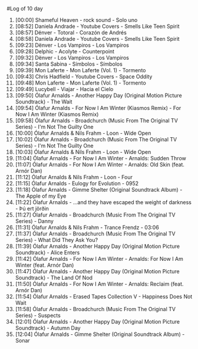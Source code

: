 #Log of 10 day

1. [00:00] Shameful Heaven - rock sound - Solo uno
1. [08:52] Daniela Andrade - Youtube Covers - Smells Like Teen Spirit
1. [08:57] Dënver - Totoral - Corazón de Andrés
1. [08:58] Daniela Andrade - Youtube Covers - Smells Like Teen Spirit
1. [09:23] Dënver - Los Vampiros - Los Vampiros
1. [09:28] Delphic - Acolyte - Counterpoint
1. [09:32] Dënver - Los Vampiros - Los Vampiros
1. [09:34] Santa Sabina - Símbolos - Símbolos
1. [09:39] Mon Laferte - Mon Laferte (Vol. 1) - Tormento
1. [09:43] Chris Hadfield - Youtube Covers - Space Oddity
1. [09:48] Mon Laferte - Mon Laferte (Vol. 1) - Tormento
1. [09:49] Lucybell - Viajar - Hacia el Cielo
1. [09:50] Ólafur Arnalds - Another Happy Day (Original Motion Picture Soundtrack) - The Wait
1. [09:54] Ólafur Arnalds - For Now I Am Winter (Kiasmos Remix) - For Now I Am Winter (Kiasmos Remix)
1. [09:58] Ólafur Arnalds - Broadchurch (Music From The Original TV Series) - I'm Not The Guilty One
1. [10:00] Ólafur Arnalds & Nils Frahm - Loon - Wide Open
1. [10:02] Ólafur Arnalds - Broadchurch (Music From The Original TV Series) - I'm Not The Guilty One
1. [10:03] Ólafur Arnalds & Nils Frahm - Loon - Wide Open
1. [11:04] Ólafur Arnalds - For Now I Am Winter - Arnalds: Sudden Throw
1. [11:07] Ólafur Arnalds - For Now I Am Winter - Arnalds: Old Skin (feat. Arnór Dan)
1. [11:12] Ólafur Arnalds & Nils Frahm - Loon - Four
1. [11:15] Ólafur Arnalds - Eulogy for Evolution - 0952
1. [11:18] Ólafur Arnalds - Gimme Shelter (Original Soundtrack Album) - The Apple of my Eye
1. [11:22] Ólafur Arnalds - ...and they have escaped the weight of darkness - Þú ert jörðin
1. [11:27] Ólafur Arnalds - Broadchurch (Music From The Original TV Series) - Danny
1. [11:31] Ólafur Arnalds & Nils Frahm - Trance Frendz - 03:06
1. [11:37] Ólafur Arnalds - Broadchurch (Music From The Original TV Series) - What Did They Ask You?
1. [11:39] Ólafur Arnalds - Another Happy Day (Original Motion Picture Soundtrack) - Alice Enters
1. [11:42] Ólafur Arnalds - For Now I Am Winter - Arnalds: For Now I Am Winter (feat. Arnór Dan)
1. [11:47] Ólafur Arnalds - Another Happy Day (Original Motion Picture Soundtrack) - The Land Of Nod
1. [11:50] Ólafur Arnalds - For Now I Am Winter - Arnalds: Reclaim (feat. Arnór Dan)
1. [11:54] Ólafur Arnalds - Erased Tapes Collection V - Happiness Does Not Wait
1. [11:58] Ólafur Arnalds - Broadchurch (Music From The Original TV Series) - Suspects
1. [12:01] Ólafur Arnalds - Another Happy Day (Original Motion Picture Soundtrack) - Autumn Day
1. [12:04] Ólafur Arnalds - Gimme Shelter (Original Soundtrack Album) - Sonar
